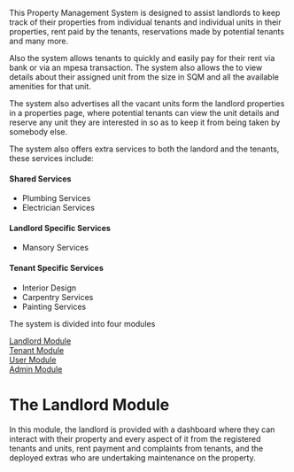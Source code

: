 <p>This Property Management System is designed to assist landlords to keep track of their properties from individual tenants and individual units in their properties, rent paid by the tenants, reservations made by potential tenants and many more.</p>
<p>Also the system allows tenants to quickly and easily pay for their rent via bank or via an mpesa transaction. The system also allows the to view details about their assigned unit from the size in SQM and all the available amenities for that unit.</p>
<p>The system also advertises all the vacant units form the landlord properties in a properties page, where potential tenants can view the unit details and reserve any unit they are interested in so as to keep it from being taken by somebody else.</p>
<p>The system also offers extra services to both the landord and the tenants, these services include:</p>
<h4>Shared Services</h4>
<ul>
<li>Plumbing Services</li>
<li>Electrician Services</li>
</ul>
<h4>Landlord Specific Services</h4>
<ul>
<li>Mansory Services</li>
</ul>
<h4>Tenant Specific Services</h4>
<ul>
<li>Interior Design</li>
<li>Carpentry Services</li>
<li>Painting Services</li>
</ul>
<p>The system is divided into four modules</p>
<a href="#landlord">Landlord Module</a> <br>
<a href="#tenant">Tenant Module</a> <br>
<a href="#user">User Module</a> <br>
<a href="#admin">Admin Module</a> <br>
<h1 id="landlord">The Landlord Module</h1>
<p>In this module, the landlord is provided with a dashboard where they can interact with their property and every aspect of it from the registered tenants and units, rent payment and complaints from tenants, and the deployed extras who are undertaking maintenance on the property.</p>
